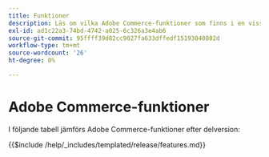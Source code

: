```yaml
---
title: Funktioner
description: Läs om vilka Adobe Commerce-funktioner som finns i en viss version.
exl-id: ad1c22a3-74bd-4742-a025-6c326a3e4ab6
source-git-commit: 95ffff39d82cc9027fa633dffedf15193040802d
workflow-type: tm+mt
source-wordcount: '26'
ht-degree: 0%

---
```


# Adobe Commerce-funktioner

I följande tabell jämförs Adobe Commerce-funktioner efter delversion:

{{$include /help/_includes/templated/release/features.md}}
